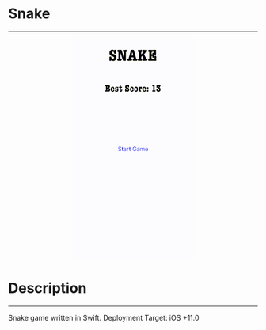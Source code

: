 # Snake
----

<p align="center"> 
<img src="images/preview.gif" width="250px" height="445px">
</p>

# Description
----
Snake game written in Swift. Deployment Target: iOS +11.0
